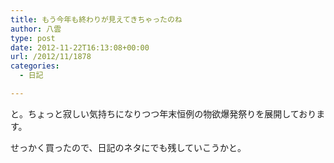```yaml
---
title: もう今年も終わりが見えてきちゃったのね
author: 八雲
type: post
date: 2012-11-22T16:13:08+00:00
url: /2012/11/1878
categories:
  - 日記

---
```

と。ちょっと寂しい気持ちになりつつ年末恒例の物欲爆発祭りを展開しております。
  
せっかく買ったので、日記のネタにでも残していこうかと。